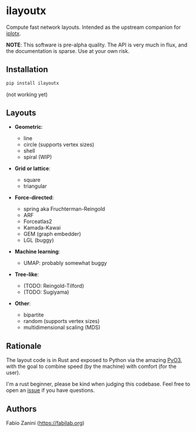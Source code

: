 # ilayoutx

Compute fast network layouts. Intended as the upstream companion for [iplotx](https://github.com/fabilab/iplotx).

**NOTE**: This software is pre-alpha quality. The API is very much in flux, and the documentation is sparse. Use at your own risk.

## Installation
```bash
pip install ilayoutx
```

(not working yet)

## Layouts
- **Geometric**:
  - line
  - circle (supports vertex sizes)
  - shell
  - spiral (WIP)

- **Grid or lattice**:
  - square
  - triangular

- **Force-directed**:
  - spring aka Fruchterman-Reingold
  - ARF
  - Forceatlas2
  - Kamada-Kawai
  - GEM (graph embedder)
  - LGL (buggy)

- **Machine learning**:
  - UMAP: probably somewhat buggy

- **Tree-like**:
  - (TODO: Reingold-Tilford)
  - (TODO: Sugiyama)

- **Other**:
  - bipartite
  - random (supports vertex sizes)
  - multidimensional scaling (MDS)



## Rationale
The layout code is in Rust and exposed to Python via the amazing [PyO3](https://pyo3.rs/), with the goal to combine speed (by the machine) with comfort (for the user).

I'm a rust beginner, please be kind when judging this codebase. Feel free to open an [issue](https://github.com/fabilab/ilayoutx/issues) if you have questions.

## Authors
Fabio Zanini (https://fabilab.org)
